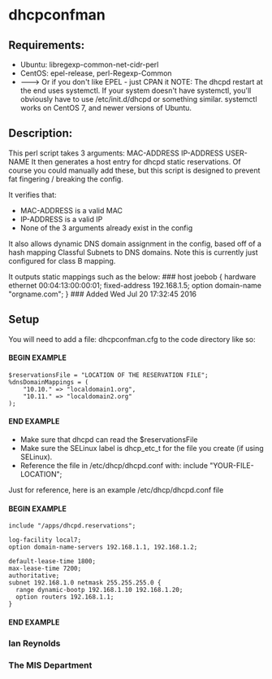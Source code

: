# dhcpconfman
## Requirements:
 * Ubuntu: libregexp-common-net-cidr-perl
 * CentOS: epel-release, perl-Regexp-Common
 * ---> Or if you don't like EPEL - just CPAN it
 NOTE: The dhcpd restart at the end uses systemctl. If your system doesn't
 have systemctl, you'll obviously have to use /etc/init.d/dhcpd or something
 similar. systemctl works on CentOS 7, and newer versions of Ubuntu.

## Description:
This perl script takes 3 arguments: MAC-ADDRESS IP-ADDRESS USER-NAME
It then generates a host entry for dhcpd static reservations.
Of course you could manually add these, but this script is designed to prevent
fat fingering / breaking the config. 

It verifies that: 
* MAC-ADDRESS is a valid MAC
* IP-ADDRESS is a valid IP
* None of the 3 arguments already exist in the config

It also allows dynamic DNS domain assignment in the config, based off of a hash
mapping Classful Subnets to DNS domains. Note this is currently just configured for class B mapping. 

It outputs static mappings such as the below:
	###
	host joebob {
	  hardware ethernet 00:04:13:00:00:01;
	  fixed-address 192.168.1.5;
	  option domain-name "orgname.com";
	}
	### Added Wed Jul 20 17:32:45 2016 

## Setup
You will need to add a file: dhcpconfman.cfg to the code directory like so:
#### BEGIN EXAMPLE
    $reservationsFile = "LOCATION OF THE RESERVATION FILE";
    %dnsDomainMappings = (
        "10.10." => "localdomain1.org",
        "10.11." => "localdomain2.org"
    );
#### END EXAMPLE
* Make sure that dhcpd can read the $reservationsFile
* Make sure the SELinux label is dhcp_etc_t for the file you create 
(if using SELinux).
* Reference the file in /etc/dhcp/dhcpd.conf with:
include "YOUR-FILE-LOCATION";


Just for reference, here is an example /etc/dhcp/dhcpd.conf file
#### BEGIN EXAMPLE
    include "/apps/dhcpd.reservations";

    log-facility local7;
    option domain-name-servers 192.168.1.1, 192.168.1.2;

    default-lease-time 1800;
    max-lease-time 7200;
    authoritative;
    subnet 192.168.1.0 netmask 255.255.255.0 {
      range dynamic-bootp 192.168.1.10 192.168.1.20;
      option routers 192.168.1.1;
    }
#### END EXAMPLE



### Ian Reynolds
### The MIS Department
